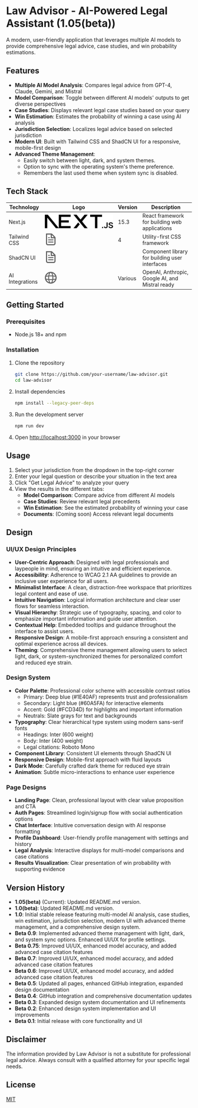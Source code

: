 # Law Advisor - AI-Powered Legal Assistant (1.05(beta))

A modern, user-friendly application that leverages multiple AI models to provide comprehensive legal advice, case studies, and win probability estimations.

## Features

- **Multiple AI Model Analysis**: Compares legal advice from GPT-4, Claude, Gemini, and Mistral
- **Model Comparison**: Toggle between different AI models' outputs to get diverse perspectives
- **Case Studies**: Displays relevant legal case studies based on your query
- **Win Estimation**: Estimates the probability of winning a case using AI analysis
- **Jurisdiction Selection**: Localizes legal advice based on selected jurisdiction
- **Modern UI**: Built with Tailwind CSS and ShadCN UI for a responsive, mobile-first design
- **Advanced Theme Management**: 
    - Easily switch between light, dark, and system themes.
    - Option to sync with the operating system's theme preference.
    - Remembers the last used theme when system sync is disabled.

## Tech Stack

| Technology       | Logo                  | Version | Description                                      |
|-----------------|-----------------------|---------|--------------------------------------------------|
| Next.js          | ![Next.js](public/next.svg) | 15.3    | React framework for building web applications     |
| Tailwind CSS     | ![Tailwind CSS](public/file.svg) | 4       | Utility-first CSS framework                      |
| ShadCN UI        | ![ShadCN UI](public/file.svg) |         | Component library for building user interfaces |
| AI Integrations  | ![AI](public/globe.svg)     | Various  | OpenAI, Anthropic, Google AI, and Mistral ready |


## Getting Started

### Prerequisites

- Node.js 18+ and npm

### Installation

1. Clone the repository
   ```bash
   git clone https://github.com/your-username/law-advisor.git
   cd law-advisor
   ```

2. Install dependencies
   ```bash
   npm install --legacy-peer-deps
   ```

3. Run the development server
   ```bash
   npm run dev
   ```

4. Open [http://localhost:3000](http://localhost:3000) in your browser

## Usage

1. Select your jurisdiction from the dropdown in the top-right corner
2. Enter your legal question or describe your situation in the text area
3. Click "Get Legal Advice" to analyze your query
4. View the results in the different tabs:
   - **Model Comparison**: Compare advice from different AI models
   - **Case Studies**: Review relevant legal precedents
   - **Win Estimation**: See the estimated probability of winning your case
   - **Documents**: (Coming soon) Access relevant legal documents

## Design

### UI/UX Design Principles

- **User-Centric Approach**: Designed with legal professionals and laypeople in mind, ensuring an intuitive and efficient experience.
- **Accessibility**: Adherence to WCAG 2.1 AA guidelines to provide an inclusive user experience for all users.
- **Minimalist Interface**: A clean, distraction-free workspace that prioritizes legal content and ease of use.
- **Intuitive Navigation**: Logical information architecture and clear user flows for seamless interaction.
- **Visual Hierarchy**: Strategic use of typography, spacing, and color to emphasize important information and guide user attention.
- **Contextual Help**: Embedded tooltips and guidance throughout the interface to assist users.
- **Responsive Design**: A mobile-first approach ensuring a consistent and optimal experience across all devices.
- **Theming**: Comprehensive theme management allowing users to select light, dark, or system-synchronized themes for personalized comfort and reduced eye strain.

### Design System

- **Color Palette**: Professional color scheme with accessible contrast ratios
  - Primary: Deep blue (#1E40AF) represents trust and professionalism
  - Secondary: Light blue (#60A5FA) for interactive elements
  - Accent: Gold (#FCD34D) for highlights and important information
  - Neutrals: Slate grays for text and backgrounds
- **Typography**: Clear hierarchical type system using modern sans-serif fonts
  - Headings: Inter (600 weight)
  - Body: Inter (400 weight)
  - Legal citations: Roboto Mono
- **Component Library**: Consistent UI elements through ShadCN UI
- **Responsive Design**: Mobile-first approach with fluid layouts
- **Dark Mode**: Carefully crafted dark theme for reduced eye strain
- **Animation**: Subtle micro-interactions to enhance user experience

### Page Designs

- **Landing Page**: Clean, professional layout with clear value proposition and CTA
- **Auth Pages**: Streamlined login/signup flow with social authentication options
- **Chat Interface**: Intuitive conversation design with AI response formatting
- **Profile Dashboard**: User-friendly profile management with settings and history
- **Legal Analysis**: Interactive displays for multi-model comparisons and case citations
- **Results Visualization**: Clear presentation of win probability with supporting evidence

## Version History

- **1.05(beta)** (Current): Updated README.md version.
- **1.0(beta)**: Updated README.md version.
- **1.0**: Initial stable release featuring multi-model AI analysis, case studies, win estimation, jurisdiction selection, modern UI with advanced theme management, and a comprehensive design system.
- **Beta 0.9**: Implemented advanced theme management with light, dark, and system sync options. Enhanced UI/UX for profile settings.
- **Beta 0.75**: Improved UI/UX, enhanced model accuracy, and added advanced case citation features
- **Beta 0.7**: Improved UI/UX, enhanced model accuracy, and added advanced case citation features
- **Beta 0.6**: Improved UI/UX, enhanced model accuracy, and added advanced case citation features
- **Beta 0.5**: Updated all pages, enhanced GitHub integration, expanded design documentation
- **Beta 0.4**: GitHub integration and comprehensive documentation updates
- **Beta 0.3**: Expanded design system documentation and UI refinements
- **Beta 0.2**: Enhanced design system implementation and UI improvements
- **Beta 0.1**: Initial release with core functionality and UI

## Disclaimer

The information provided by Law Advisor is not a substitute for professional legal advice. Always consult with a qualified attorney for your specific legal needs.

## License

[MIT](LICENSE)
